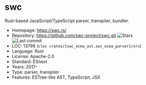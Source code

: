 # swc

Rust-based JavaScript/TypeScript parser, transpiler, bundler.

* Homepage:   https://swc.rs/
* Repository: https://github.com/swc-project/swc.git <span class="shields"><img src="https://img.shields.io/github/stars/swc-project/swc?label=&style=flat-square" alt="Stars" title="Stars"><img src="https://img.shields.io/github/last-commit/swc-project/swc?label=&style=flat-square" alt="Last commit" title="Last commit"></span>
* LOC:        13798 (`cloc crates/{swc_ecma_ast,swc_ecma_parser}/src`)
* Language:   Rust
* License:    Apache-2.0
* Standard:   ESnext
* Years:      2017-
* Type:       parser, transpiler
* Features:   ESTree-like AST, TypeScript, JSX
